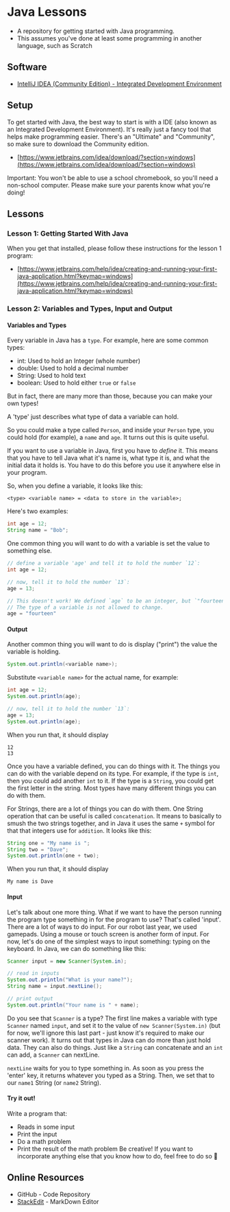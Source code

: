 
# Java Lessons
- A repository for getting started with Java programming. 
- This assumes you've done at least some programming in another language, such as Scratch

## Software
- [IntelliJ IDEA (Community Edition) - Integrated Development Environment](https://www.jetbrains.com/help/idea/creating-and-running-your-first-java-application.html?keymap=windows)

## Setup

To get started with Java, the best way to start is with a IDE (also known as an Integrated Development Environment). It's really just a fancy tool that helps make programming easier. There's an "Ultimate" and "Community", so make sure to download the Community edition.

-   [https://www.jetbrains.com/idea/download/?section=windows](https://www.jetbrains.com/idea/download/?section=windows)
    

Important: You won't be able to use a school chromebook, so you'll need a non-school computer. Please make sure your parents know what you're doing!

## Lessons

### Lesson 1: Getting Started With Java

When you get that installed, please follow these instructions for the lesson 1 program:

-   [https://www.jetbrains.com/help/idea/creating-and-running-your-first-java-application.html?keymap=windows](https://www.jetbrains.com/help/idea/creating-and-running-your-first-java-application.html?keymap=windows)

### Lesson 2: Variables and Types, Input and Output

#### Variables and Types

Every variable in Java has a `type`. For example, here are some common types:
* int: Used to hold an Integer (whole number)
* double: Used to hold a decimal number
* String: Used to hold text
* boolean: Used to hold either `true` or `false`

But in fact, there are many more than those, because you can make your own types!

A 'type' just describes what type of data a variable can hold.

So you could make a type called `Person`, and inside your `Person` type, you could hold (for example), a `name` and `age`. It turns out this is quite useful.

If you want to use a variable in Java, first you have to _define_ it. This means that you have to tell Java what it's name is, what type it is, and what the initial data it holds is. You have to do this before you use it anywhere else in your program.

So, when you define a variable, it looks like this:
```
<type> <variable name> = <data to store in the variable>;
```

Here's two examples:
```Java
int age = 12;
String name = "Bob";
```

One common thing you will want to do with a variable is set the value to something else.
```Java
// define a variable 'age' and tell it to hold the number `12`:
int age = 12;

// now, tell it to hold the number `13`:
age = 13;

// This doesn't work! We defined `age` to be an integer, but `"fourteen"` is a String.
// The type of a variable is not allowed to change.
age = "fourteen"
```
#### Output

Another common thing you will want to do is display ("print") the value the variable is holding. 
```Java
System.out.println(<variable name>);
```

Substitute `<variable name>` for the actual name, for example:
```Java
int age = 12;
System.out.println(age);

// now, tell it to hold the number `13`:
age = 13;
System.out.println(age);
```

When you run that, it should display
```
12
13
```

Once you have a variable defined, you can do things with it. The things you can do with the variable depend on its type. For example, if the type is `int`, then you could add another `int` to it. If the type is a `String`, you could get the first letter in the string. Most types have many different things you can do with them.

For Strings, there are a lot of things you can do with them. One String operation that can be useful is called `concatenation`. It means to basically to smush the two strings together, and in Java it uses the same `+` symbol for that that integers use for `addition`. It looks like this:
```Java
String one = "My name is ";
String two = "Dave";
System.out.println(one + two);
```
When you run that, it should display
```
My name is Dave
```

#### Input

Let's talk about one more thing. What if we want to have the person running the program type something in for the program to use? That's called 'input'. There are a lot of ways to do input. For our robot last year, we used gamepads. Using a mouse or touch screen is another form of input. For now, let's do one of the simplest ways to input something: typing on the keyboard. In Java, we can do something like this:

```Java
Scanner input = new Scanner(System.in);

// read in inputs
System.out.println("What is your name?");
String name = input.nextLine();

// print output
System.out.println("Your name is " + name);
```

Do you see that `Scanner` is a type? The first line makes a variable with type `Scanner` named `input`, and set it to the value of `new Scanner(System.in)` (but for now, we'll ignore this last part - just know it's required to make our scanner work). It turns out that types in Java can do more than just hold data. They can also do things. Just like a `String` can concatenate and an `int` can add, a `Scanner` can nextLine.

`nextLine` waits for you to type something in. As soon as you press the 'enter' key, it returns whatever you typed as a String. Then, we set that to our `name1` String (or `name2` String).

#### Try it out!

Write a program that:
* Reads in some input
* Print the input
* Do a math problem 
* Print the result of the math problem
Be creative! If you want to incorporate anything else that you know how to do, feel free to do so 🙂


## Online Resources
- GitHub - Code Repository
- [StackEdit](https://stackedit.io/) - MarkDown Editor

